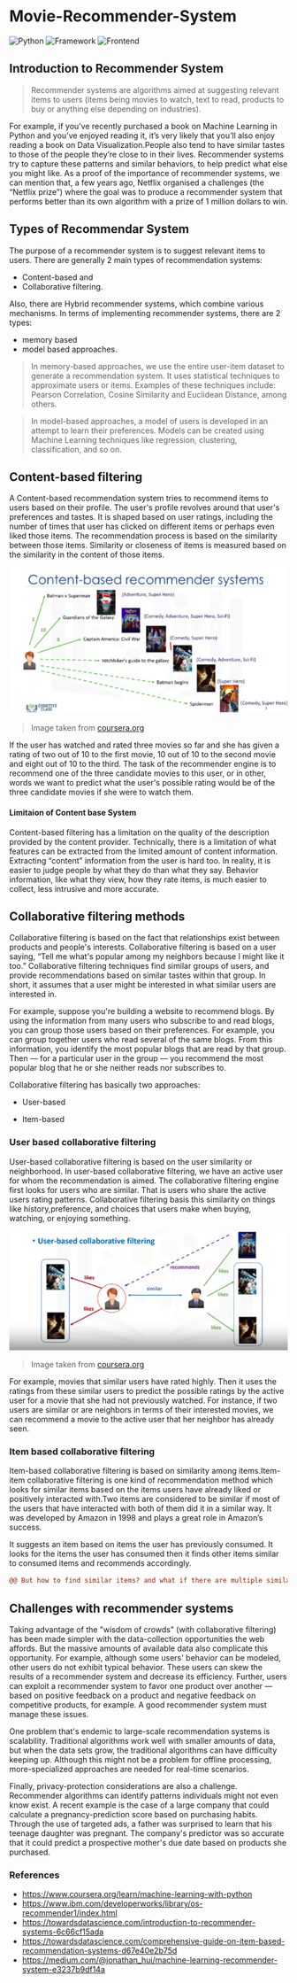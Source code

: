 # Movie-Recommender-System

![Python](https://img.shields.io/badge/Python-3.6-blueviolet)
![Framework](https://img.shields.io/badge/Framework-Flask-red)
![Frontend](https://img.shields.io/badge/Frontend-HTML/CSS/JS-green)

## Introduction to Recommender System

> Recommender systems are algorithms aimed at suggesting relevant items to users (items being movies to watch, text to read, products to buy or anything else depending on industries).

For example, if you’ve recently purchased a book on Machine Learning in Python and you’ve enjoyed reading it, it’s very likely that you’ll also enjoy reading a book on Data Visualization.People also tend to have similar tastes to those of the people they’re close to in their lives. Recommender systems try to capture these patterns and similar behaviors, to help predict what else you might like. As a proof of the importance of recommender systems, we can mention that, a few years ago, Netflix organised a challenges (the “Netflix prize”) where the goal was to produce a recommender system that performs better than its own algorithm with a prize of 1 million dollars to win.

## Types of Recommendar System

The purpose of a recommender system is to suggest relevant items to users. There are generally 2 main types of recommendation systems:

* Content-based and 
* Collaborative filtering.

Also, there are Hybrid recommender systems, which combine various mechanisms. In terms of implementing recommender systems, there are 2 types: 
* memory based 
* model based approaches.

> In memory-based approaches, we use the entire user-item dataset to generate a recommendation system. It uses statistical techniques to approximate users or items. Examples of these techniques include: Pearson Correlation, Cosine Similarity and Euclidean Distance, among others.

> In model-based approaches, a model of users is developed in an attempt to learn their preferences. Models can be created using Machine Learning techniques like regression, clustering, classification, and so on. 

## Content-based filtering

A Content-based recommendation system tries to recommend items to users based on their profile. The user's profile revolves around that user's preferences and tastes. It is shaped based on user ratings, including the number of times that user has clicked on different items or perhaps even liked those items. The recommendation process is based on the similarity between those items. Similarity or closeness of items is measured based on the similarity in the content of those items.

![](Images/content-base.png)
   
   > Image taken from [coursera.org](https://www.coursera.org/learn/machine-learning-with-python)

If the user has watched and rated three movies so far and she has given a rating of two out of 10 to the first movie, 10 out of 10 to the second movie and eight out of 10 to the third. The task of the recommender engine is to recommend one of the three candidate movies to this user, or in other, words we want to predict what the user's possible rating would be of the three candidate movies if she were to watch them. 


#### Limitaion of Content base System

Content-based filtering has a limitation on the quality of the description provided by the content provider. Technically, there is a limitation of what features can be extracted from the limited amount of content information. Extracting “content” information from the user is hard too. In reality, it is easier to judge people by what they do than what they say. Behavior information, like what they view, how they rate items, is much easier to collect, less intrusive and more accurate.




## Collaborative filtering methods

Collaborative filtering is based on the fact that relationships exist between products and people's interests. Collaborative filtering is based on a user saying, “Tell me what's popular among my neighbors because I might like it too.” Collaborative filtering techniques find similar groups of users, and provide recommendations based on similar tastes within that group. In short, it assumes that a user might be interested in what similar users are interested in. 

For example, suppose you're building a website to recommend blogs. By using the information from many users who subscribe to and read blogs, you can group those users based on their preferences. For example, you can group together users who read several of the same blogs. From this information, you identify the most popular blogs that are read by that group. Then — for a particular user in the group — you recommend the most popular blog that he or she neither reads nor subscribes to. 

Collaborative filtering has basically two approaches:

* User-based

* Item-based

### User based collaborative filtering

User-based collaborative filtering is based on the user similarity or neighborhood. In user-based collaborative filtering, we have an active user for whom the recommendation is aimed. The collaborative filtering engine first looks for users who are similar. That is users who share the active users rating patterns. Collaborative filtering basis this similarity on things like history,preference, and choices that users make when buying, watching, or enjoying something.

   ![](Images/collaborative.png)
   
   > Image taken from [coursera.org](https://www.coursera.org/learn/machine-learning-with-python)

For example, movies that similar users have rated highly. Then it uses the ratings from these similar users to predict the possible ratings by the active user for a movie that she had not previously watched. For instance, if two users are similar or are neighbors in terms of their interested movies, we can recommend a movie to the active user that her neighbor has already seen.

### Item based collaborative filtering

Item-based collaborative filtering is based on similarity among items.Item-item collaborative filtering is one kind of recommendation method which looks for similar items based on the items users have already liked or positively interacted with.Two items are considered to be similar if most of the users that have interacted with both of them did it in a similar way. It was developed by Amazon in 1998 and plays a great role in Amazon’s success.

It suggests an item based on items the user has previously consumed. It looks for the items the user has consumed then it finds other items similar to consumed items and recommends accordingly.

```diff
@@ But how to find similar items? and what if there are multiple similar items in that case which item to suggest first? @@
```

## Challenges with recommender systems

Taking advantage of the "wisdom of crowds" (with collaborative filtering) has been made simpler with the data-collection opportunities the web affords. But the massive amounts of available data also complicate this opportunity. For example, although some users' behavior can be modeled, other users do not exhibit typical behavior. These users can skew the results of a recommender system and decrease its efficiency. Further, users can exploit a recommender system to favor one product over another — based on positive feedback on a product and negative feedback on competitive products, for example. A good recommender system must manage these issues.

One problem that's endemic to large-scale recommendation systems is scalability. Traditional algorithms work well with smaller amounts of data, but when the data sets grow, the traditional algorithms can have difficulty keeping up. Although this might not be a problem for offline processing, more-specialized approaches are needed for real-time scenarios.

Finally, privacy-protection considerations are also a challenge. Recommender algorithms can identify patterns individuals might not even know exist. A recent example is the case of a large company that could calculate a pregnancy-prediction score based on purchasing habits. Through the use of targeted ads, a father was surprised to learn that his teenage daughter was pregnant. The company's predictor was so accurate that it could predict a prospective mother's due date based on products she purchased.

### References

* https://www.coursera.org/learn/machine-learning-with-python 
* https://www.ibm.com/developerworks/library/os-recommender1/index.html
* https://towardsdatascience.com/introduction-to-recommender-systems-6c66cf15ada
* https://towardsdatascience.com/comprehensive-guide-on-item-based-recommendation-systems-d67e40e2b75d
* https://medium.com/@jonathan_hui/machine-learning-recommender-system-e3237b9df14a


